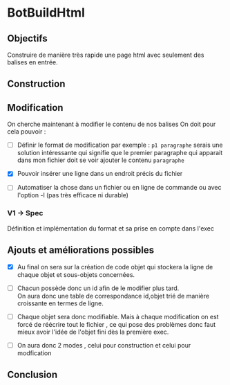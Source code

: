 # BotBuildHtml

## Objectifs 
Construire de manière très rapide une page html avec seulement des balises en entrée.  

## Construction 

## Modification 
On cherche maintenant à modifier le contenu de nos balises 
On doit pour cela pouvoir : 
- [ ] Définir le format de modification par exemple : `p1 paragraphe`
      serais une solution intéressante qui signifie que le premier paragraphe
      qui apparait dans mon fichier doit se voir ajouter le contenu `paragraphe`
- [x] Pouvoir insérer une ligne dans un endroit précis du fichier 
- [ ] Automatiser la chose dans un fichier ou en ligne de commande 
      ou avec l'option -l (pas très efficace ni durable)


### V1 -> Spec 
Définition et implémentation du format et sa prise en compte dans l'exec


## Ajouts et améliorations possibles 
- [x] Au final on sera sur la création de code objet qui stockera la ligne de 	chaque objet et sous-objets concernées.  
- [ ] Chacun possède donc un id afin de le modifier plus tard.  
  On aura donc une table de correspondance id,objet trié de manière croissante en termes de ligne.  
- [ ] Chaque objet sera donc modifiable. Mais à chaque modification on est forcé de réécrire tout  le fichier , ce qui pose des problèmes donc faut mieux avoir l'idée de l'objet fini dès la première exec.
  
- [ ] On aura donc 2 modes , celui pour construction et celui pour modfication 


## Conclusion 